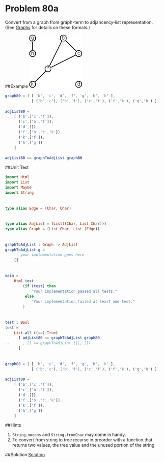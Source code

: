 # Problem 80a

Convert from a graph from graph-term to adjancency-list representation. (See [Graphs](../graphs.md) for details on these formats.)

##Example
![](../i/graph1.gif)

```elm
graph80 = ( [ 'b', 'c', 'd', 'f', 'g', 'h', 'k' ],
            [ ('b','c'), ('b','f'), ('c','f'), ('f','k'), ('g','h') ] )

adjList80 = 
    [ ('b',['c','f']), 
      ('c',['b','f']), 
      ('d',[]), 
      ('f',['b','c','k']), 
      ('k',['f']), 
      ('h',['g'])
    ]

adjList80 == graphToAdjList graph80

```
##Unit Test
```elm
import Html
import List
import Maybe
import String


type alias Edge = (Char, Char)


type alias AdjList = (List((Char, List Char)))
type alias Graph = (List Char, List (Edge))


graphToAdjList : Graph -> AdjList
graphToAdjList g = 
    -- your implementation goes here
    []


main =
    Html.text
        (if (test) then
            "Your implementation passed all tests."
         else
            "Your implementation failed at least one test."
        )


test : Bool
test =
    List.all ((==) True)
      [ adjList80 == graphToAdjList graph80
--      , [] == graphToAdjList ([], [])
      ]


graph80 = ( [ 'b', 'c', 'd', 'f', 'g', 'h', 'k' ],
            [ ('b','c'), ('b','f'), ('c','f'), ('f','k'), ('g','h') ] )

adjList80 = 
    [ ('b',['c','f']), 
      ('c',['b','f']), 
      ('d',[]), 
      ('f',['b','c','k']), 
      ('k',['f']), 
      ('h',['g'])
    ]
```

##Hints
1. ```String.uncons``` and ```String.fromChar``` may come in handy.
2. To convert from string to tree recurse in preorder with a function that returns two values, the tree value and the unused portion of the string. 


##Solution
[Solution](../s/s69.md)
